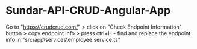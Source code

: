 # Sundar-API-CRUD-Angular-App
Go to "https://crudcrud.com/" > click on "Check Endpoint Information" button > copy endpoint info > press ctrl+H - find and replace the endpoint info in "src\app\services\employee.service.ts"
